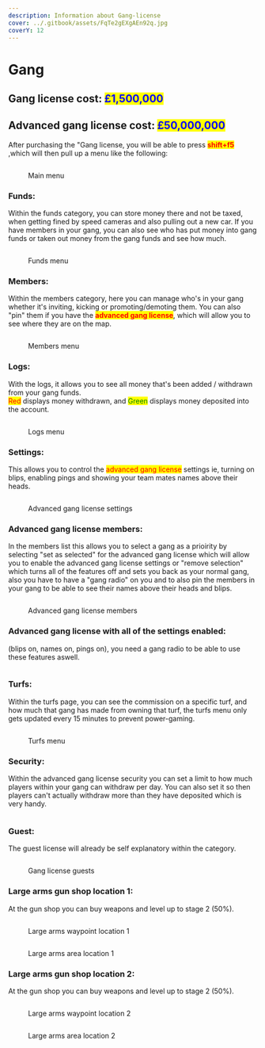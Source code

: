 ```yaml
---
description: Information about Gang-license
cover: ../.gitbook/assets/FqTe2gEXgAEn92q.jpg
coverY: 12
---
```


# Gang

## Gang license cost: <mark style="color:blue;">£1,500,000</mark>

## Advanced gang license cost: <mark style="color:blue;">£50,000,000</mark>



After purchasing the "Gang license, you will be able to press <mark style="color:red;">**shift+f5**</mark> ,which will then pull up a menu like the following:

<figure><img src="../.gitbook/assets/Gang license 1.png" alt=""><figcaption><p>Main menu</p></figcaption></figure>

### Funds:

Within the funds category, you can store money there and not be taxed, when getting fined by speed cameras and also pulling out a new car. If you have members in your gang, you can also see who has put money into gang funds or taken out money from the gang funds and see how much.

<figure><img src="../.gitbook/assets/Gang license 2.png" alt=""><figcaption><p>Funds menu</p></figcaption></figure>

### Members:

Within the members category, here you can manage who's in your gang whether it's inviting, kicking or promoting/demoting them. You can also "pin" them if you have the <mark style="color:red;">**advanced gang license**</mark>, which will allow you to see where they are on the map.

<figure><img src="../.gitbook/assets/gang license 3.png" alt=""><figcaption><p>Members menu</p></figcaption></figure>

### Logs:

With the logs, it allows you to see all money that's been added / withdrawn from your gang funds.\
<mark style="color:red;">Red</mark> displays money withdrawn, and <mark style="color:green;">Green</mark> displays money deposited into the account.

<figure><img src="../.gitbook/assets/gang license 4.png" alt=""><figcaption><p>Logs menu</p></figcaption></figure>

### Settings:

This allows you to control the <mark style="color:red;">advanced gang license</mark> settings ie, turning on blips, enabling pings and showing your team mates names above their heads.

<figure><img src="../.gitbook/assets/adv gang license settings.png" alt=""><figcaption><p>Advanced gang license settings</p></figcaption></figure>

### Advanced gang license members:

In the members list this allows you to select a gang as a prioirity by selecting "set as selected" for the advanced gang license which will allow you to enable the advanced gang license settings or "remove selection" which turns all of the features off and sets you back as your normal gang, also you have to have a "gang radio" on you and to also pin the members in your gang to be able to see their names above their heads and blips.

<figure><img src="../.gitbook/assets/adv gang license settings 2.png" alt=""><figcaption><p>Advanced gang license members</p></figcaption></figure>

### Advanced gang license with all of the settings enabled:

(blips on, names on, pings on), you need a gang radio to be able to use these features aswell.

<figure><img src="../.gitbook/assets/advanced gang license settings.png" alt=""><figcaption></figcaption></figure>

### Turfs:

Within the turfs page, you can see the commission on a specific turf, and how much that gang has made from owning that turf, the turfs menu only gets updated every 15 minutes to prevent power-gaming.

<figure><img src="../.gitbook/assets/gang license 6.png" alt=""><figcaption><p>Turfs menu</p></figcaption></figure>

### Security:

Within the advanced gang license security you can set a limit to how much players within your gang can withdraw per day. You can also set it so then players can't actually withdraw more than they have deposited which is very handy.

<figure><img src="../.gitbook/assets/gang license security.png" alt=""><figcaption></figcaption></figure>

### Guest:&#x20;

The guest license will already be self explanatory within the category.

<figure><img src="../.gitbook/assets/gang license 7.png" alt=""><figcaption><p>Gang license guests</p></figcaption></figure>

### Large arms gun shop location 1:

At the gun shop you can buy weapons and level up to stage 2 (50%).

<div>

<figure><img src="../.gitbook/assets/Large arms v1.png" alt=""><figcaption><p>Large arms waypoint location 1</p></figcaption></figure>

 

<figure><img src="../.gitbook/assets/Gang license v1 1.png" alt=""><figcaption><p>Large arms area location 1</p></figcaption></figure>

</div>

### Large arms gun shop location 2:

At the gun shop you can buy weapons and level up to stage 2 (50%).

<div>

<figure><img src="../.gitbook/assets/Large arms v2.png" alt=""><figcaption><p>Large arms waypoint location 2</p></figcaption></figure>

 

<figure><img src="../.gitbook/assets/Large arms v2 2.png" alt=""><figcaption><p>Large arms area location 2</p></figcaption></figure>

</div>
